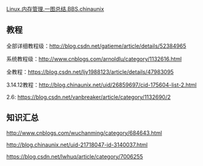 [Linux.内存管理.一图总结.BBS.chinaunix](http://bbs.chinaunix.net/thread-3760371-1-1.html)

## 教程

全部详细教程级：http://blog.csdn.net/gatieme/article/details/52384965

系统教程级：http://www.cnblogs.com/arnoldlu/category/1132616.html

全教程：https://blog.csdn.net/ljy1988123/article/details/47983095

3.14.12教程：http://blog.chinaunix.net/uid/26859697/cid-175604-list-2.html

2.6: https://blog.csdn.net/vanbreaker/article/category/1132690/2

## 知识汇总

http://www.cnblogs.com/wuchanming/category/684643.html

http://blog.chinaunix.net/uid-21718047-id-3140037.html

https://blog.csdn.net/lwhuq/article/category/7006255